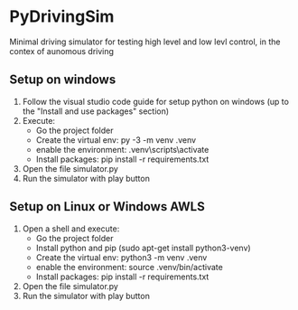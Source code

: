 # PyDrivingSim
Minimal driving simulator for testing high level and low levl control, 
in the contex of aunomous driving

## Setup on windows
1. Follow the visual studio code guide for setup python on windows (up to the "Install and use packages" section)
2. Execute:
    - Go the project folder
    - Create the virtual env: py -3 -m venv .venv
    - enable the environment: .venv\scripts\activate
    - Install packages: pip install -r requirements.txt
3. Open the file simulator.py
4. Run the simulator with play button

## Setup on Linux or Windows AWLS
1. Open a shell and execute:
    - Go the project folder
    - Install python and pip (sudo apt-get install python3-venv)
    - Create the virtual env: python3 -m venv .venv
    - enable the environment: source .venv/bin/activate
    - Install packages: pip install -r requirements.txt
2. Open the file simulator.py
3. Run the simulator with play button
